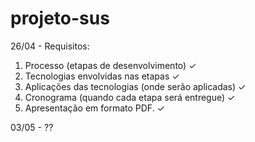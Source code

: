 # projeto-sus

26/04 - Requisitos:
1. Processo (etapas de desenvolvimento)  ✓
2. Tecnologias envolvidas nas etapas  ✓
3. Aplicações das tecnologias (onde serão aplicadas) ✓
4. Cronograma (quando cada etapa será entregue) ✓
5. Apresentação em formato PDF. ✓


03/05 - ??